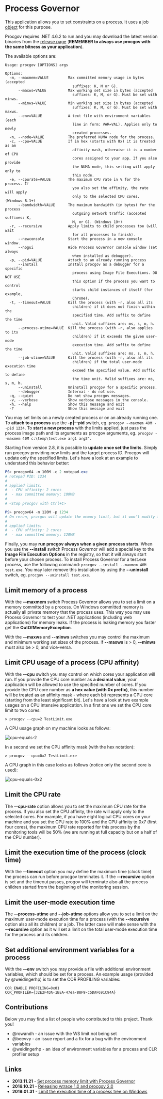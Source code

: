 
# Process Governor

This application allows you to set constraints on a process. It uses [a job object](https://msdn.microsoft.com/en-us/library/windows/desktop/ms684161(v=vs.85).aspx) for this purpose. 

Procgov requires .NET 4.6.2 to run and you may download the latest version binaries from the [release page](https://github.com/lowleveldesign/process-governor/releases) (**REMEMBER to always use procgov with the same bitness as your application**).

The available options are:

```
Usage: procgov [OPTIONS] args

Options:
  -m, --maxmem=VALUE         Max committed memory usage in bytes (accepted
                               suffixes: K, M or G).
      --maxws=VALUE          Max working set size in bytes (accepted
                               suffixes: K, M, or G). Must be set with minws.
      --minws=VALUE          Min working set size in bytes (accepted
                               suffixes: K, M, or G). Must be set with maxws.
      --env=VALUE            A text file with environment variables (each
                               line in form: VAR=VAL). Applies only to newly
                               created processes.
  -n, --node=VALUE           The preferred NUMA node for the process.
  -c, --cpu=VALUE            If in hex (starts with 0x) it is treated as an
                               affinity mask, otherwise it is a number of CPU
                               cores assigned to your app. If you also provide
                               the NUMA node, this setting will apply only to
                               this node.
  -e, --cpurate=VALUE        The maximum CPU rate in % for the process. If
                               you also set the affinity, the rate will apply
                               only to the selected CPU cores. (Windows 8.1+) 
      --bandwidth=VALUE      The maximum bandwidth (in bytes) for the process
                               outgoing network traffic (accepted suffixes: K,
                               M, or G). (Windows 10+)
  -r, --recursive            Apply limits to child processes too (will wait
                               for all processes to finish).
      --newconsole           Start the process in a new console window.
      --nogui                Hide Process Governor console window (set always
                               when installed as debugger).
  -p, --pid=VALUE            Attach to an already running process
      --install              Install procgov as a debugger for a specific
                               process using Image File Executions. DO NOT USE
                               this option if the process you want to control
                               starts child instances of itself (for example,
                               Chrome).
  -t, --timeout=VALUE        Kill the process (with -r, also all its
                               children) if it does not finish within the
                               specified time. Add suffix to define the time
                               unit. Valid suffixes are: ms, s, m, h.
      --process-utime=VALUE  Kill the process (with -r, also applies to its
                               children) if it exceeds the given user-mode
                               execution time. Add suffix to define the time
                               unit. Valid suffixes are: ms, s, m, h.
      --job-utime=VALUE      Kill the process (with -r, also all its
                               children) if the total user-mode execution time
                               exceed the specified value. Add suffix to define
                               the time unit. Valid suffixes are: ms, s, m, h.
      --uninstall            Uninstall procgov for a specific process.
      --debugger             Internal - do not use.
  -q, --quiet                Do not show procgov messages.
  -v, --verbose              Show verbose messages in the console.
  -h, --help                 Show this message and exit
  -?                         Show this message and exit
```

You may set limits on a newly created process or on an already running one. To **attach to a process** use the **-p|--pid** switch, eg. `procgov --maxmem 40M --pid 1234`. To **start a new process** with the limits applied, just pass the process image path and its arguments as procgov arguments, eg. `procgov --maxmem 40M c:\temp\test.exe arg1 arg2"`.

Starting from version 2.8, it is possible to **update once set the limits**. Simply run procgov providing new limits and the target process ID. Procgov will update only the specified limits. Let's have a look at an example to understand this behavior better:

```powershell
PS> procgov64 -m 100M -c 2 notepad.exe
# notepad PID: 1234
#
# applied limits:
#  - CPU affinity: 2 cores
#  - max committed memory: 100MB
#
# <stop procgov with Ctrl+C>

PS> procgov64 -m 120M -p 1234
# On rerun, procgov will update the memory limit, but it won't modify the CPU affinity
#
# applied limits:
#  - CPU affinity: 2 cores
#  - max committed memory: 120MB
```

Finally, you may **run procgov always when a given process starts**. When you use the **--install** switch Process Governor will add a special key to the **Image File Execution Options** in the registry, so that it will always start before your chosen process. To install Process Governor for a test.exe process, use the following command: `procgov --install --maxmem 40M test.exe`. You may later remove this installation by using the **--uninstall** switch, eg. `procgov --uninstall test.exe`.

## Limit memory of a process

With the **--maxmem** switch Process Governor allows you to set a limit on a memory committed by a process. On Windows committed memory is actually all private memory that the process uses. This way you may use Process Governor to test your .NET applications (including web applications) for memory leaks. If the process is leaking memory you faster get the **OutOfMemoryException**.

With the **--maxws** and **--minws** switches you may control the maximum and minimum working set sizes of the process. If **--maxws** is > 0, **--minws** must also be > 0, and vice-versa.

## Limit CPU usage of a process (CPU affinity)

With the **--cpu** switch you may control on which cores your application will run. If you provide the CPU core number as **a decimal value**, your application will be allowed to use the specified number of cores. If you provide the CPU core number as **a hex value (with 0x prefix)**, this number will be treated as an affinity mask - where each bit represents a CPU core (starting from the least significant bit). Let's have a look at two example usages on a CPU intensive application.  In a first one we set the CPU core limit to two cores:

```
> procgov --cpu=2 TestLimit.exe
```

A CPU usage graph on my machine looks as follows:

![cpu-equals-2](https://raw.githubusercontent.com/lowleveldesign/process-governor/master/docs/cpuaffinity-equals-2.png)

In a second we set the CPU affinity mask (with the hex notation):

```
> procgov --cpu=0x2 TestLimit.exe
```

A CPU graph in this case looks as follows (notice only the second core is used):

![cpu-equals-0x2](https://raw.githubusercontent.com/lowleveldesign/process-governor/master/docs/cpuaffinity-equals-0x2.png)

## Limit the CPU rate

The **--cpu-rate** option allows you to set the maximum CPU rate for the process. If you also set the CPU affinity, the rate will apply only to the selected cores. For example, if you have eight logical CPU cores on your machine and you set the CPU rate to 100% and the CPU affinity to 0x7 (first four cores), the maximum CPU rate reported for this process by the monitoring tools will be 50% (we are running at full capacity but on a half of the CPU number).

## Limit the execution time of the process (clock time)

With the **--timeout** option you may define the maximum time (clock time) the process can run before procgov terminates it. If the **--recursive** option is set and the timeout passes, progov will terminate also all the process children started from the beginning of the monitoring session.

## Limit the user-mode execution time

The **--process-utime** and **--job-utime** options allow you to set a limit on the maximum user-mode execution time for a process (with the **--recursive** option also all its children) or a job. The latter case will make sense with the **--recursive** option as it will set a limit on the total user-mode execution time for the process and its children.

## Set additional environment variables for a process

With the **--env** switch you may provide a file with additional environment variables, which should be set for a process. An example usage (provided by @weidingerhp) is to set the COR PROFILING variables:

```
COR_ENABLE_PROFILING=0x01
COR_PROFILER={32E2F4DA-1BEA-47ea-88F9-C5DAF691C94A}
```

## Contributions

Below you may find a list of people who contributed to this project. Thank you!

- @rowandh - an issue with the WS limit not being set
- @beevvy - an issue report and a fix for a bug with the environment variables
- @weidingerhp - an idea of environment variables for a process and CLR profiler setup

## Links

- **2013.11.21** - [Set process memory limit with Process Governor](http://lowleveldesign.wordpress.com/2013/11/21/set-process-memory-limit-with-process-governor)
- **2016.10.21** - [Releasing wtrace 1.0 and procgov 2.0](https://lowleveldesign.wordpress.com/2016/10/21/releasing-wtrace-1-0-and-procgov-2-0/)
- **2019.01.31** - [Limit the execution time of a process tree on Windows](https://lowleveldesign.org/2019/01/31/limit-the-execution-time-of-a-process-tree-on-windows/)
